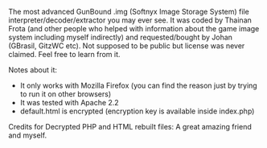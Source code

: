 The most advanced GunBound .img (Softnyx Image Storage System) file interpreter/decoder/extractor you may ever see.
It was coded by Thainan Frota (and other people who helped with information about the game image system including myself indirectly) and requested/bought by Johan (GBrasil, GitzWC etc). 
Not supposed to be public but license was never claimed. Feel free to learn from it.

Notes about it:

- It only works with Mozilla Firefox (you can find the reason just by trying to run it on other browsers)
- It was tested with Apache 2.2
- default.html is encrypted (encryption key is available inside index.php)

Credits for Decrypted PHP and HTML rebuilt files: A great amazing friend and myself.
